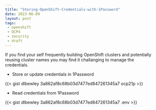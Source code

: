 ```yaml
---
title: "Storing-OpenShift-Credentials-with-1Password"
date: 2023-06-09
layout: post
tags:
 - openshift
 - OCP4
 - security
 - draft
---
```


If you find your self frequently building OpenShift clusters and potentially reusing cluster names you may find it challanging to manage the credentials.

* Store or update credentials in 1Password

{{< gist dlbewley 3a862af8c68b03d7477ed847261345a7 ocp21p >}}

* Read credentials from 1Password 

{{< gist dlbewley 3a862af8c68b03d7477ed847261345a7 .env >}}
